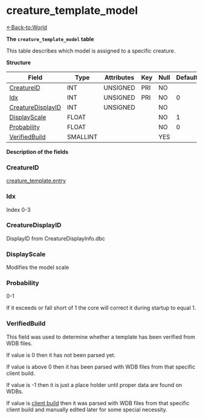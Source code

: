 # creature_template_model

[<-Back-to:World](database-world.md)

**The `creature_template_model` table**

This table describes which model is assigned to a specific creature.

**Structure**

| Field                  | Type     | Attributes | Key | Null | Default | Extra | Comment |
| ---------------------- | -------- | ---------- | --- | ---- | ------- | ----- | ------- |
| [CreatureID][1]        | INT      | UNSIGNED   | PRI | NO   |         |       |         |
| [Idx][2]               | INT      | UNSIGNED   | PRI | NO   | 0       |       |         |
| [CreatureDisplayID][3] | INT      | UNSIGNED   |     | NO   |         |       |         |
| [DisplayScale][4]      | FLOAT    |            |     | NO   | 1       |       |         |
| [Probability][5]       | FLOAT    |            |     | NO   | 0       |       |         |
| [VerifiedBuild][6]     | SMALLINT |            |     | YES  |         |       |         |

[1]: #creatureid
[2]: #idx
[3]: #creaturedisplayid
[4]: #displayscale
[5]: #probability
[6]: #verifiedbuild

**Description of the fields**

### CreatureID

[creature_template.entry](creature_template#entry)

### Idx

Index 0-3

### CreatureDisplayID

DisplayID from CreatureDisplayInfo.dbc

### DisplayScale

Modifies the model scale

### Probability

0-1

If it exceeds or fall short of 1 the core will correct it during startup to equal 1.

### VerifiedBuild

This field was used to determine whether a template has been verified from WDB files.

If value is 0 then it has not been parsed yet.

If value is above 0 then it has been parsed with WDB files from that specific client build.

If value is -1 then it is just a place holder until proper data are found on WDBs.

If value is [client build](realmlist#gamebuild) then it was parsed with WDB files from that specific client build and manually edited later for some special necessity.
